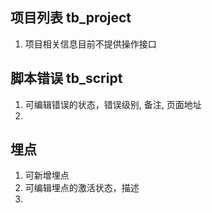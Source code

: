 ## 项目列表 tb_project
1. 项目相关信息目前不提供操作接口


## 脚本错误 tb_script
1. 可编辑错误的状态，错误级别, 备注, 页面地址
2. 

## 埋点
1. 可新增埋点
2. 可编辑埋点的激活状态，描述
3. 
